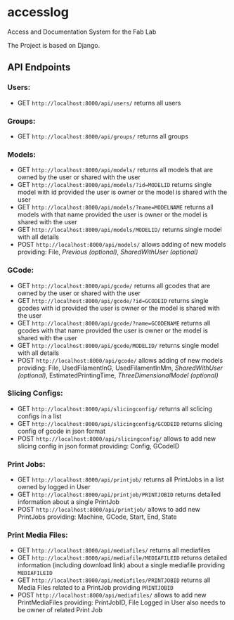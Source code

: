 # accesslog
Access and Documentation System for the Fab Lab

The Project is based on Django.

## API Endpoints

### Users: 
* GET `http://localhost:8000/api/users/` 
returns all users
### Groups: 
* GET `http://localhost:8000/api/groups/` 
returns all groups
### Models: 
* GET `http://localhost:8000/api/models/` 
returns all models that are owned by the user or shared with the user
* GET `http://localhost:8000/api/models/?id=MODELID`
returns single model with id provided the user is owner or the model is shared with the user
* GET `http://localhost:8000/api/models/?name=MODELNAME`
returns all models with that name provided the user is owner or the model is shared with the user
* GET `http://localhost:8000/api/models/MODELID/`
returns single model with all details
* POST `http://localhost:8000/api/models/` 
allows adding of new models providing: File, _Previous (optional)_, _SharedWithUser (optional)_
### GCode: 
* GET `http://localhost:8000/api/gcode/`
returns all gcodes that are owned by the user or shared with the user
* GET `http://localhost:8000/api/gcode/?id=GCODEID`
returns single gcodes with id provided the user is owner or the model is shared with the user
* GET `http://localhost:8000/api/gcode/?name=GCODENAME`
returns all gcodes with that name provided the user is owner or the model is shared with the user
* GET `http://localhost:8000/api/gcode/MODELID/`
returns single model with all details
* POST `http://localhost:8000/api/gcode/`
allows adding of new models providing: File, UsedFilamentInG, UsedFilamentInMm, _SharedWithUser (optional)_, EstimatedPrintingTime, _ThreeDimensionalModel (optional)_
### Slicing Configs: 
* GET `http://localhost:8000/api/slicingconfig/`
returns all sclicing configs in a list
* GET `http://localhost:8000/api/slicingconfig/GCODEID`
returns slicing config of gcode in json format
* POST `http://localhost:8000/api/slicingconfig/`
allows to add new slicing config in json format providing: Config, GCodeID
### Print Jobs:
* GET `http://localhost:8000/api/printjob/`
returns all PrintJobs in a list owned by logged in User
* GET `http://localhost:8000/api/printjob/PRINTJOBID`
returns detailed information about a single PrintJob
* POST `http://localhost:8000/api/printjob/`
allows to add new PrintJobs providing: Machine, GCode, Start, End, State

### Print Media Files:
* GET `http://localhost:8000/api/mediafiles/`
returns all mediafiles
* GET `http://localhost:8000/api/mediafile/MEDIAFILEID`
returns detailed information (including download link) about a single mediafile providing `MEDIAFILEID`
* GET `http://localhost:8000/api/mediafiles/PRINTJOBID`
returns all Media Files related to a PrintJob providing `PRINTJOBID`
* POST `http://localhost:8000/api/mediafiles/`
allows to add new PrintMediaFiles providing: PrintJobID, File
Logged in User also needs to be owner of related Print Job